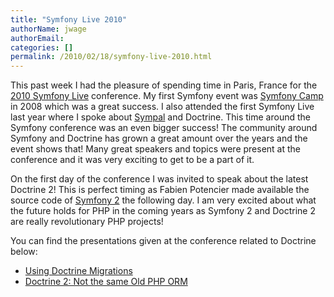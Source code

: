 ```yaml
---
title: "Symfony Live 2010"
authorName: jwage
authorEmail:
categories: []
permalink: /2010/02/18/symfony-live-2010.html
---
```

This past week I had the pleasure of spending time in Paris, France for
the [2010 Symfony Live](https://live.symfony.com/) conference. My
first Symfony event was [Symfony Camp](http://www.symfonycamp.com) in
2008 which was a great success. I also attended the first Symfony Live
last year where I spoke about [Sympal](http://www.sympalphp.org) and
Doctrine. This time around the Symfony conference was an even bigger
success! The community around Symfony and Doctrine has grown a great
amount over the years and the event shows that! Many great speakers and
topics were present at the conference and it was very exciting to get to
be a part of it.

On the first day of the conference I was invited to speak about the
latest Doctrine 2! This is perfect timing as Fabien Potencier made
available the source code of [Symfony
2](http://www.symfony-reloaded.org) the following day. I am very excited
about what the future holds for PHP in the coming years as Symfony 2 and
Doctrine 2 are really revolutionary PHP projects!

You can find the presentations given at the conference related to
Doctrine below:

-   [Using Doctrine
    Migrations](https://www.slideshare.net/denderello/symfony-live-2010-using-doctrine-migrations)
-   [Doctrine 2: Not the same Old PHP
    ORM](https://www.slideshare.net/jwage/doctrine-2-not-the-same-old-php-orm)

